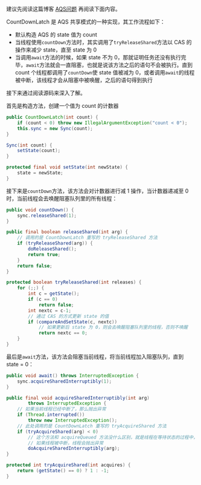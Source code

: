 建议先阅读这篇博客 [AQS问题](http://hunt.eyescode.top/stereotype/java/aqs.html) 再阅读下面内容。

CountDownLatch 是 AQS 共享模式的一种实现，其工作流程如下：
+ 默认构造 AQS 的 state 值为 count
+ 当线程使用`countDown`方法时，其实调用了`tryReleaseShared`方法以 CAS 的操作来减少 state，直至 state 为 0
+ 当调用`await`方法的时候，如果 state 不为 0，那就证明任务还没有执行完毕，`await`方法就会一直阻塞，也就是说该方法之后的语句不会被执行。直到count 个线程都调用了`countDown`使 state 值被减为 0，或者调用`await`的线程被中断，该线程才会从阻塞中被唤醒，之后的语句得到执行

接下来通过阅读源码来深入了解。

首先是构造方法，创建一个值为 count 的计数器

```java
public CountDownLatch(int count) {
    if (count < 0) throw new IllegalArgumentException("count < 0");
    this.sync = new Sync(count);
}

Sync(int count) {
    setState(count);
}

protected final void setState(int newState) {
    state = newState;
}
```

接下来是`countDown`方法，该方法会对计数器进行减 1 操作，当计数器递减至 0 时，当前线程会去唤醒阻塞队列里的所有线程：

```java
public void countDown() {
    sync.releaseShared(1);
}

public final boolean releaseShared(int arg) {
    // 调用的是 CountDownLatch 重写的 tryReleaseShared 方法
    if (tryReleaseShared(arg)) {
        doReleaseShared();
        return true;
    }
    return false;
}

protected boolean tryReleaseShared(int releases) {
    for (;;) {
        int c = getState();
        if (c == 0)
            return false;
        int nextc = c-1;
        // 通过 CAS 的方式更新 state 的值
        if (compareAndSetState(c, nextc))
            // 如果更新后 state 为 0，则会去唤醒阻塞队列里的线程，否则不唤醒
            return nextc == 0;
    }
}
```

最后是`await`方法，该方法会阻塞当前线程，将当前线程加入阻塞队列，直到 state = 0：

```java
public void await() throws InterruptedException {
    sync.acquireSharedInterruptibly(1);
}

public final void acquireSharedInterruptibly(int arg)
        throws InterruptedException {
    // 如果当前线程已经中断了，那么抛出异常
    if (Thread.interrupted())
        throw new InterruptedException();
    // 此处调用的是 CountDownLatch 重写的 tryAcquireShared 方法
    if (tryAcquireShared(arg) < 0)
        // 这个方法和 acquireQueued 方法没什么区别，就是线程在等待状态的过程中，
        // 如果线程被中断，线程会抛出异常
        doAcquireSharedInterruptibly(arg);
}

protected int tryAcquireShared(int acquires) {
    return (getState() == 0) ? 1 : -1;
}
```

